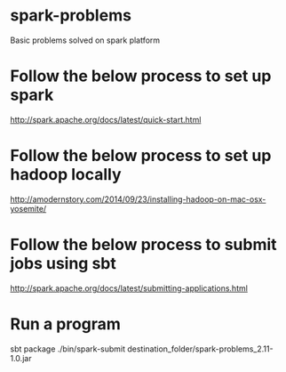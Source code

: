 # spark-problems
Basic problems solved on spark platform

# Follow the below process to set up spark
http://spark.apache.org/docs/latest/quick-start.html

# Follow the below process to set up hadoop locally
http://amodernstory.com/2014/09/23/installing-hadoop-on-mac-osx-yosemite/

# Follow the below process to submit jobs using sbt
http://spark.apache.org/docs/latest/submitting-applications.html

# Run a program
sbt package
./bin/spark-submit destination_folder/spark-problems_2.11-1.0.jar


